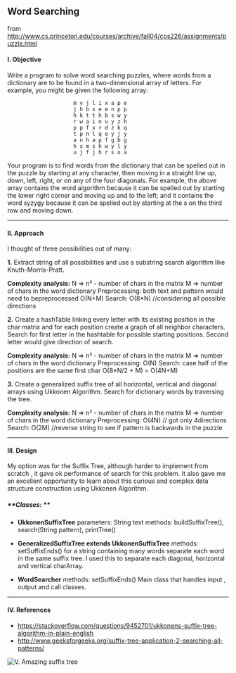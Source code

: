 ## **Word Searching** 
from http://www.cs.princeton.edu/courses/archive/fall04/cos226/assignments/puzzle.html

#### **I. Objective**


Write a program to solve word searching puzzles, where words from a dictionary are to be found in a two-dimensional array of letters. For example, you might be given the following array:
```
                     m v j l i x a p e
                     j h b x e e n p p
                     h k t t h b s w y
                     r w a i n u y z h
                     p p f x r d z k q
                     t p n l q o y j y
                     a n h a p f g b g
                     h x m s h w y l y
                     u j f j h r s o a
```

Your program is to find words from the dictionary that can be spelled out in the puzzle by starting at any character, then moving in a straight line up, down, left, right, or on any of the four diagonals. For example, the above array contains the word algorithm because it can be spelled out by starting the lower right corner and moving up and to the left; and it contains the word syzygy because it can be spelled out by starting at the s on the third row and moving down.

----------

####  **II. Approach**

I thought of three possibilities out of many:

**1.** Extract string of all possibilities and use a substring search algorithm like Knuth-Morris-Pratt.

**Complexity analysis:**
N => n² - number of chars in the matrix
M => number of chars in the word dictionary 
Preprocessing:  both text and pattern would need to bepreprocessed
O(N+M)
Search:
O(8*N) //considering all possible directions

**2.** Create a hashTable linking every letter with its existing position in the char matrix and for each position create a graph of all neighbor characters. Search for first letter in the hashtable for possible starting positions. Second letter would give direction of search.

**Complexity analysis:**
N => n² - number of chars in the matrix
M => number of chars in the word dictionary 
Preprocessing: 
O(N)
Search:
case half of the positions are the same first char
O(8*N/2 + M) = O(4N+M) 

**3.** Create a generalized suffix tree of all horizontal, vertical and diagonal arrays using Ukkonen Algorithm. Search for dictionary words by traversing the tree. 

**Complexity analysis:**
N => n² - number of chars in the matrix
M => number of chars in the word dictionary 
Preprocessing: 
O(4N) // got only 4directions
Search:
O(2M) //reverse string to see if pattern is backwards in the puzzle

----------
#### **III. Design**
My option was for the Suffix Tree, although harder to implement from scratch , it gave ok performance of search for this problem. It also gave me an excellent opportunity to learn about this curious and complex data structure construction using Ukkonen Algorithm. 
##### **Classes: **

* __UkkonenSuffixTree__
parameters: String text 
methods: buildSuffixTree(), search(String pattern), printTree()

* __GeneralizedSuffixTree extends UkkonenSuffixTree__
  methods: setSuffixEnds()
  for a string containing many words separate each word in the same suffix tree. I used this to separate each diagonal, horizontal and vertical charArray.
  
* __WordSearcher__
  methods: setSuffixEnds()
Main class that handles input , output and call classes.

----------
#### **IV. References**
 * https://stackoverflow.com/questions/9452701/ukkonens-suffix-tree-algorithm-in-plain-english
 * http://www.geeksforgeeks.org/suffix-tree-application-2-searching-all-patterns/
 
 ![V. Amazing suffix tree](https://drive.google.com/open?id=0B0lvivSNrIr2MVNKVmVzT3VWd2s)
 
